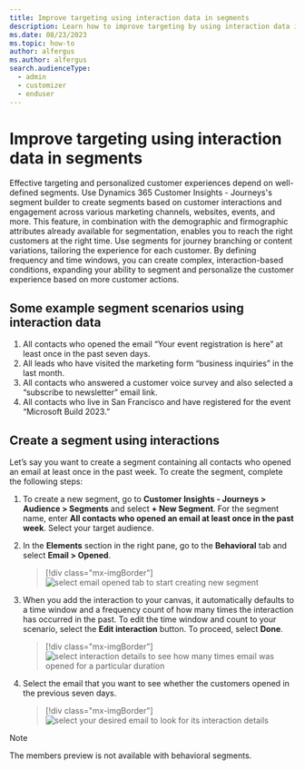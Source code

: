 ```yaml
---
title: Improve targeting using interaction data in segments
description: Learn how to improve targeting by using interaction data in segments in Dynamics 365 Customer Insights - Journeys.
ms.date: 08/23/2023
ms.topic: how-to
author: alfergus
ms.author: alfergus
search.audienceType: 
  - admin
  - customizer
  - enduser
---
```


# Improve targeting using interaction data in segments

Effective targeting and personalized customer experiences depend on well-defined segments. Use Dynamics 365 Customer Insights - Journeys's segment builder to create segments based on customer interactions and engagement across various marketing channels, websites, events, and more. This feature, in combination with the demographic and firmographic attributes already available for segmentation, enables you to reach the right customers at the right time. Use segments for journey branching or content variations, tailoring the experience for each customer. By defining frequency and time windows, you can create complex, interaction-based conditions, expanding your ability to segment and personalize the customer experience based on more customer actions.

## Some example segment scenarios using interaction data

1. All contacts who opened the email “Your event registration is here” at least once in the past seven days.
1. All leads who have visited the marketing form “business inquiries” in the last month.
1. All contacts who answered a customer voice survey and also selected a “subscribe to newsletter” email link.
1. All contacts who live in San Francisco and have registered for the event “Microsoft Build 2023.”

## Create a segment using interactions

Let’s say you want to create a segment containing all contacts who opened an email at least once in the past week. To create the segment, complete the following steps:
1. To create a new segment, go to **Customer Insights - Journeys > Audience > Segments** and select **+ New Segment**. For the segment name, enter **All contacts who opened an email at least once in the past week**. Select your target audience. 
1. In the **Elements** section in the right pane, go to the **Behavioral** tab and select **Email > Opened**.

    > [!div class="mx-imgBorder"]
    > ![select email opened tab to start creating new segment](media/real-time-marketing-email-opened.png "select email opened tab to start creating new segment") 

1. When you add the interaction to your canvas, it automatically defaults to a time window and a frequency count of how many times the interaction has occurred in the past. To edit the time window and count to your scenario, select the **Edit interaction** button. To proceed, select **Done**.

    > [!div class="mx-imgBorder"]
    > ![select interaction details to see how many times email was opened for a particular duration](media/real-time-marketing-email-edit-interaction-details.png "select interaction details to see how many times email was opened for a particular duration") 

1. Select the email that you want to see whether the customers opened in the previous seven days.

    > [!div class="mx-imgBorder"]
    > ![select your desired email to look for its interaction details](media/real-time-marketing-select-your-email.png "select your desired email to look for its interaction details") 

> [!NOTE]
> The members preview is not available with behavioral segments.
